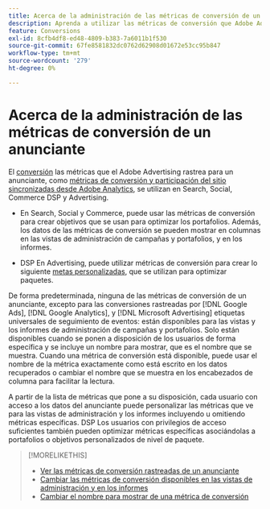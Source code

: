 ```yaml
---
title: Acerca de la administración de las métricas de conversión de un anunciante
description: Aprenda a utilizar las métricas de conversión que Adobe Advertising rastrea para un anunciante.
feature: Conversions
exl-id: 8cfb4df8-ed48-4809-b383-7a6011b1f530
source-git-commit: 67fe8581832dc0762d62908d01672e53cc95b847
workflow-type: tm+mt
source-wordcount: '279'
ht-degree: 0%

---
```


# Acerca de la administración de las métricas de conversión de un anunciante

El [conversión](/help/search-social-commerce/glossary.md#c-d) las métricas que el Adobe Advertising rastrea para un anunciante, como [métricas de conversión y participación del sitio sincronizadas desde Adobe Analytics](/help/integrations/analytics/analytics-data-in-advertising.md), se utilizan en Search, Social, Commerce DSP y Advertising.

* En Search, Social y Commerce, puede usar las métricas de conversión para crear objetivos que se usan para optimizar los portafolios. Además, los datos de las métricas de conversión se pueden mostrar en columnas en las vistas de administración de campañas y portafolios, y en los informes.

* DSP En Advertising, puede utilizar métricas de conversión para crear lo siguiente [metas personalizadas](/help/dsp/optimization/custom-goal.md), que se utilizan para optimizar paquetes.

De forma predeterminada, ninguna de las métricas de conversión de un anunciante, excepto para las conversiones rastreadas por [!DNL Google Ads], [!DNL Google Analytics], y [!DNL Microsoft Advertising] etiquetas universales de seguimiento de eventos: están disponibles para las vistas y los informes de administración de campañas y portafolios. Solo están disponibles cuando se ponen a disposición de los usuarios de forma específica y se incluye un nombre para mostrar, que es el nombre que se muestra. Cuando una métrica de conversión está disponible, puede usar el nombre de la métrica exactamente como está escrito en los datos recuperados o cambiar el nombre que se muestra en los encabezados de columna para facilitar la lectura.

A partir de la lista de métricas que pone a su disposición, cada usuario con acceso a los datos del anunciante puede personalizar las métricas que ve para las vistas de administración y los informes incluyendo u omitiendo métricas específicas. DSP Los usuarios con privilegios de acceso suficientes también pueden optimizar métricas específicas asociándolas a portafolios o objetivos personalizados de nivel de paquete.

>[!MORELIKETHIS]
>
>* [Ver las métricas de conversión rastreadas de un anunciante](conversion-metric-view-tracked.md)
>* [Cambiar las métricas de conversión disponibles en las vistas de administración y en los informes](conversion-metric-edit-available.md)
>* [Cambiar el nombre para mostrar de una métrica de conversión](conversion-metric-edit-display-name.md)
